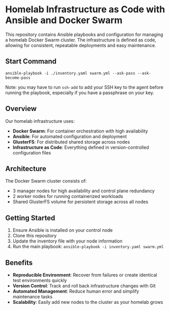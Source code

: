 # Homelab Infrastructure as Code with Ansible and Docker Swarm

This repository contains Ansible playbooks and configuration for managing a homelab Docker Swarm cluster. The infrastructure is defined as code, allowing for consistent, repeatable deployments and easy maintenance.

## Start Command

`ansible-playbook -i ./inventory.yaml swarm.yml --ask-pass --ask-become-pass`

Note: you may have to run `ssh-add` to add your SSH key to the agent before running the playbook, especially if you have a passphrase on your key.

## Overview

Our homelab infrastructure uses:

- **Docker Swarm**: For container orchestration with high availability
- **Ansible**: For automated configuration and deployment
- **GlusterFS**: For distributed shared storage across nodes
- **Infrastructure as Code**: Everything defined in version-controlled configuration files

## Architecture

The Docker Swarm cluster consists of:
- 3 manager nodes for high availability and control plane redundancy
- 2 worker nodes for running containerized workloads
- Shared GlusterFS volume for persistent storage across all nodes

## Getting Started

1. Ensure Ansible is installed on your control node
2. Clone this repository
3. Update the inventory file with your node information
4. Run the main playbook: `ansible-playbook -i inventory.yaml swarm.yml`

## Benefits

- **Reproducible Environment**: Recover from failures or create identical test environments quickly
- **Version Control**: Track and roll back infrastructure changes with Git
- **Automated Management**: Reduce human error and simplify maintenance tasks
- **Scalability**: Easily add new nodes to the cluster as your homelab grows
